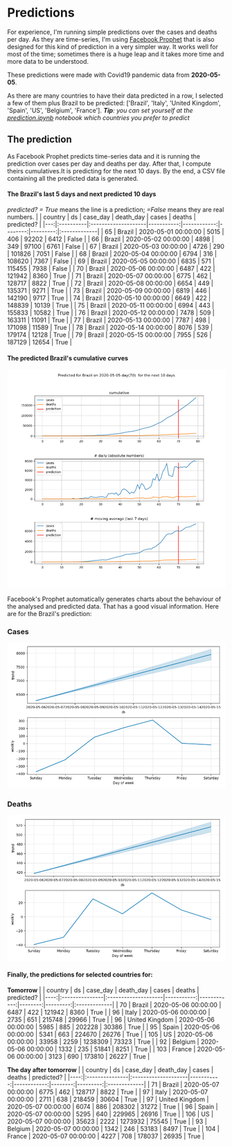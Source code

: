 # **Predictions**
For experience, I'm running simple predictions over the cases and deaths per day. As they are time-series, I'm using [Facebook Prophet](https://facebook.github.io/prophet/docs/quick_start.html) that is also designed for this kind of prediction in a very simpler way. It works well for most of the time; sometimes there is a huge leap and it takes more time and more data to be understood.

These predictions were made with Covid19 pandemic data from **2020-05-05**.

As there are many countries to have their data predicted in a row, I selected a few of them plus Brazil to be predicted:
['Brazil', 'Italy', 'United Kingdom', 'Spain', 'US', 'Belgium', 'France'].
***Tip**: you can set yourself at the *[prediction.ipynb](../prediction.ipynb)* notebook which countries you prefer to predict*


## The prediction
As Facebook Prophet predicts time-series data and it is running the prediction over cases per day and deaths per day. After that, I compute theirs cumulatives.It is predicting for the next 10 days.
By the end, a CSV file containing all the predicted data is generated.

#### The Brazil's last 5 days and next predicted 10 days
*predicted? = True* means the line is a prediction; *=False* means they are real numbers.
|    | country   | ds                  |   case_day |   death_day |   cases |   deaths | predicted?   |
|---:|:----------|:--------------------|-----------:|------------:|--------:|---------:|:-------------|
| 65 | Brazil    | 2020-05-01 00:00:00 |       5015 |         406 |   92202 |     6412 | False        |
| 66 | Brazil    | 2020-05-02 00:00:00 |       4898 |         349 |   97100 |     6761 | False        |
| 67 | Brazil    | 2020-05-03 00:00:00 |       4726 |         290 |  101826 |     7051 | False        |
| 68 | Brazil    | 2020-05-04 00:00:00 |       6794 |         316 |  108620 |     7367 | False        |
| 69 | Brazil    | 2020-05-05 00:00:00 |       6835 |         571 |  115455 |     7938 | False        |
| 70 | Brazil    | 2020-05-06 00:00:00 |       6487 |         422 |  121942 |     8360 | True         |
| 71 | Brazil    | 2020-05-07 00:00:00 |       6775 |         462 |  128717 |     8822 | True         |
| 72 | Brazil    | 2020-05-08 00:00:00 |       6654 |         449 |  135371 |     9271 | True         |
| 73 | Brazil    | 2020-05-09 00:00:00 |       6819 |         446 |  142190 |     9717 | True         |
| 74 | Brazil    | 2020-05-10 00:00:00 |       6649 |         422 |  148839 |    10139 | True         |
| 75 | Brazil    | 2020-05-11 00:00:00 |       6994 |         443 |  155833 |    10582 | True         |
| 76 | Brazil    | 2020-05-12 00:00:00 |       7478 |         509 |  163311 |    11091 | True         |
| 77 | Brazil    | 2020-05-13 00:00:00 |       7787 |         498 |  171098 |    11589 | True         |
| 78 | Brazil    | 2020-05-14 00:00:00 |       8076 |         539 |  179174 |    12128 | True         |
| 79 | Brazil    | 2020-05-15 00:00:00 |       7955 |         526 |  187129 |    12654 | True         |

 #### The predicted Brazil's cumulative curves
![](brazil_predictions.png)

Facebook's Prophet automatically generates charts about the behaviour of the analysed and predicted data. That has a good visual information. Here are for the Brazil's prediction:
### Cases
![](brazil_prophet_cases.png)

 ### Deaths
![](brazil_prophet_deaths.png)
#### Finally, the predictions for selected countries for:
**Tomorrow**
|     | country        | ds                  |   case_day |   death_day |   cases |   deaths | predicted?   |
|----:|:---------------|:--------------------|-----------:|------------:|--------:|---------:|:-------------|
|  70 | Brazil         | 2020-05-06 00:00:00 |       6487 |         422 |  121942 |     8360 | True         |
|  96 | Italy          | 2020-05-06 00:00:00 |       2735 |         651 |  215748 |    29966 | True         |
|  96 | United Kingdom | 2020-05-06 00:00:00 |       5985 |         885 |  202228 |    30386 | True         |
|  95 | Spain          | 2020-05-06 00:00:00 |       5341 |         663 |  224670 |    26276 | True         |
| 105 | US             | 2020-05-06 00:00:00 |      33958 |        2259 | 1238309 |    73323 | True         |
|  92 | Belgium        | 2020-05-06 00:00:00 |       1332 |         235 |   51841 |     8251 | True         |
| 103 | France         | 2020-05-06 00:00:00 |       3123 |         690 |  173810 |    26227 | True         |

 **The day after tomorrow** 
|     | country        | ds                  |   case_day |   death_day |   cases |   deaths | predicted?   |
|----:|:---------------|:--------------------|-----------:|------------:|--------:|---------:|:-------------|
|  71 | Brazil         | 2020-05-07 00:00:00 |       6775 |         462 |  128717 |     8822 | True         |
|  97 | Italy          | 2020-05-07 00:00:00 |       2711 |         638 |  218459 |    30604 | True         |
|  97 | United Kingdom | 2020-05-07 00:00:00 |       6074 |         886 |  208302 |    31272 | True         |
|  96 | Spain          | 2020-05-07 00:00:00 |       5295 |         640 |  229965 |    26916 | True         |
| 106 | US             | 2020-05-07 00:00:00 |      35623 |        2222 | 1273932 |    75545 | True         |
|  93 | Belgium        | 2020-05-07 00:00:00 |       1342 |         246 |   53183 |     8497 | True         |
| 104 | France         | 2020-05-07 00:00:00 |       4227 |         708 |  178037 |    26935 | True         |